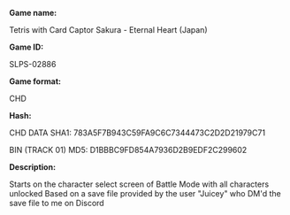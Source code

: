 **Game name:**

Tetris with Card Captor Sakura - Eternal Heart (Japan)

**Game ID:**

SLPS-02886

**Game format:**

CHD

**Hash:**

CHD DATA SHA1: 783A5F7B943C59FA9C6C7344473C2D2D21979C71

BIN (TRACK 01) MD5: D1BBBC9FD854A7936D2B9EDF2C299602

**Description:**

Starts on the character select screen of Battle Mode with all characters unlocked
Based on a save file provided by the user "Juicey" who DM'd the save file to me on Discord
